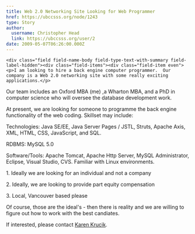 ```yaml
---
title: Web 2.0 Networking Site Looking for Web Programmer 
href: https://ubccsss.org/node/1243
type: Story
author:
  username: Christopher Head
  link: https://ubccsss.org/user/2
date: 2009-05-07T06:26:00.000Z
---
```



    <div class="field field-name-body field-type-text-with-summary field-label-hidden"><div class="field-items"><div class="field-item even"><p>I am looking to hire a back engine computer programmer.  Our company is a Web 2.0 networking site with some really exciting applications.</p>
<p>Our team includes an Oxford MBA (me) ,a Wharton MBA, and a PhD in computer science who will oversee the database development work.</p>
<p>At present, we are looking for someone to programme the back engine functionality of the web coding.  Skillset may include:</p>
<p>Technologies: Java SE/EE, Java Server Pages / JSTL, Struts, Apache Axis, XML, HTML, CSS, JavaScript, and SQL.</p>
<p>RDBMS: MySQL 5.0</p>
<p>Software/Tools: Apache Tomcat, Apache Http Server, MySQL Administrator, Eclipse, Visual Studio, CVS. Familiar with Linux environments.</p>
<p>1. Ideally we are looking for an individual and not a company</p>
<p>2. Ideally, we are looking to provide part equity compensation</p>
<p>3. Local, Vancouver based please</p>
<p>Of course, those are the ideal&apos;s - then there is reality and we are willing to figure out how to work with the best candiates.</p>
<p>If interested, please contact <a href="/cdn-cgi/l/email-protection#e58e8497808bcb8e9790868c8ea58288848c89cb868a88">Karen Krucik</a>.</p>
</div></div></div>    <footer>
          </footer>
    